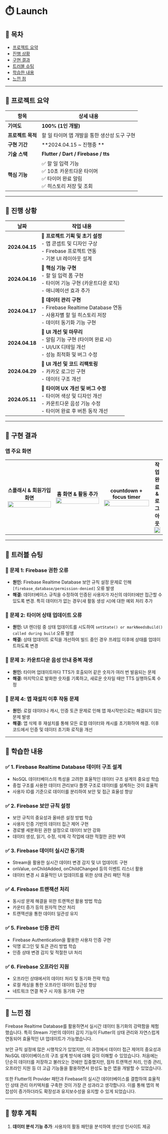 # ⏱️ Launch

## 📌 목차  
- [프로젝트 요약](#📌-프로젝트-요약)  
- [진행 상황](#📅-진행-상황)  
- [구현 결과](#🖥-구현-결과)  
- [트러블 슈팅](#🛠-트러블-슈팅)  
- [학습한 내용](#📚-학습한-내용)  
- [느낀 점](#💬-느낀-점)  

---

## 📌 프로젝트 요약  

| 항목              | 상세 내용 |
|-----------------|--------------------------------------------------------------|
| **기여도**       | **100% (1인 개발)** |
| **프로젝트 목적** | 할 일 타이머 앱 개발을 통한 생산성 도구 구현 |
| **구현 기간**    | **2024.04.15 ~ 진행중 ** |
| **기술 스택**    | **Flutter / Dart / Firebase / tts** |
| **핵심 기능**    | ✅ 할 일 입력 기능  <br> ✅ 10초 카운트다운 타이머  <br> ✅ 타이머 완료 알림  <br> ✅ 히스토리 저장 및 조회  |

---

## 📅 진행 상황  

| 날짜          | 작업 내용 |
|--------------|-------------------------------------------|
| **2024.04.15** | 📌 **프로젝트 기획 및 초기 설정**  <br> - 앱 콘셉트 및 디자인 구상  <br> - Firebase 프로젝트 연동  <br> - 기본 UI 레이아웃 설계 |
| **2024.04.16** | 📌 **핵심 기능 구현**   <br> - 할 일 입력 폼 구현  <br> - 타이머 기능 구현 (카운트다운 로직)  <br> - 애니메이션 효과 추가 |
| **2024.04.17** | 📌 **데이터 관리 구현**   <br> - Firebase Realtime Database 연동  <br> - 사용자별 할 일 히스토리 저장  <br> - 데이터 동기화 기능 구현 |
| **2024.04.18** | 📌 **UI 개선 및 마무리**   <br> - 알림 기능 구현 (타이머 완료 시)  <br> - UI/UX 디테일 개선  <br> - 성능 최적화 및 버그 수정  |
| **2024.04.29** | 📌 **UI 개선 및 코드 리팩토링**   <br> - 카카오 로그인 구현  <br> - 데이터 구조 개선  |
| **2024.05.11** | 📌 **타이머 UX 개선 및 버그 수정**   <br> - 타이머 색상 및 디자인 개선 <br> - 카운트다운 음성 기능 수정 <br> - 타이머 완료 후 버튼 동작 개선 |

---

## 📌 구현 결과

### 앱 주요 화면

<table>
<tr>
  <td align="center" width="33%"><strong>스플래시 & 회원가입 화면</strong><br><img src="https://github.com/user-attachments/assets/ea7a579b-95a6-4349-8278-df5915c0c0ad" width="100%"></td>
  <td align="center" width="33%"><strong>홈 화면 & 활동 추가</strong><br><img src="https://github.com/user-attachments/assets/897d5b87-7de9-4ef9-9d1e-490e9009add0" width="100%"></td>
  <td align="center" width="33%"><strong>countdown + focus timer</strong><br><img src="https://github.com/user-attachments/assets/083657e0-8655-4f2e-91b7-8c2b43d507d8" width="100%"></td>
 <td align="center" width="33%"><strong>작업 완료 & 로그아웃</strong><br><img src="https://github.com/user-attachments/assets/f3ab6b9a-55ec-48b2-bae6-835a778c582c" width="100%"></td>
</tr>
</table>

---

## 📌 트러블 슈팅

### 🔹 문제 1: Firebase 권한 오류
- **원인:** Firebase Realtime Database 보안 규칙 설정 문제로 인해 `[firebase_database/permission-denied]` 오류 발생
- **해결:** 데이터베이스 규칙을 수정하여 인증된 사용자가 자신의 데이터에만 접근할 수 있도록 변경. 특히 데이터가 없는 경우(새 활동 생성 시)에 대한 예외 처리 추가

### 🔹 문제 2: 타이머 상태 업데이트 오류
- **원인:** UI 렌더링 중 상태 업데이트를 시도하여 `setState() or markNeedsBuild() called during build` 오류 발생
- **해결:** 상태 업데이트 로직을 개선하여 빌드 중인 경우 프레임 이후에 상태를 업데이트하도록 변경

### 🔹 문제 3: 카운트다운 음성 안내 중복 재생
- **원인:** 타이머 업데이트마다 TTS가 호출되어 같은 숫자가 여러 번 발음되는 문제
- **해결:** 마지막으로 발화한 숫자를 기록하고, 새로운 숫자일 때만 TTS 실행하도록 수정

### 🔹 문제 4: 앱 재설치 이후 작동 문제
- **원인:** 로컬 데이터나 캐시, 인증 토큰 문제로 인해 앱 재시작만으로는 해결되지 않는 문제 발생
- **해결:** 앱 삭제 후 재설치를 통해 모든 로컬 데이터와 캐시를 초기화하여 해결. 이후 코드에서 인증 및 데이터 초기화 로직을 개선

---

## 📌 학습한 내용

### ✅ 1. Firebase Realtime Database 데이터 구조 설계
- NoSQL 데이터베이스의 특성을 고려한 효율적인 데이터 구조 설계의 중요성 학습
- 중첩 구조를 사용한 데이터 관리보다 플랫 구조로 데이터를 설계하는 것이 효율적
- 사용자 ID를 기준으로 데이터를 분리하여 보안 및 접근 효율성 향상

### ✅ 2. Firebase 보안 규칙 설정
- 보안 규칙의 중요성과 올바른 설정 방법 학습
- 사용자 인증 기반의 데이터 접근 제어 구현
- 경로별 세분화된 권한 설정으로 데이터 보안 강화
- 데이터 생성, 읽기, 수정, 삭제 각 작업에 대한 적절한 권한 부여

### ✅ 3. Firebase 데이터 실시간 동기화
- Stream을 활용한 실시간 데이터 변경 감지 및 UI 업데이트 구현
- onValue, onChildAdded, onChildChanged 등의 이벤트 리스너 활용
- 데이터 변경 시 효율적인 UI 업데이트를 위한 상태 관리 패턴 적용

### ✅ 4. Firebase 트랜잭션 처리
- 동시성 문제 해결을 위한 트랜잭션 활용 방법 학습
- 카운터 증가 등의 원자적 연산 처리
- 트랜잭션을 통한 데이터 일관성 유지

### ✅ 5. Firebase 인증 관리
- Firebase Authentication을 활용한 사용자 인증 구현
- 익명 로그인 및 토큰 관리 방법 학습
- 인증 상태 변경 감지 및 적절한 UI 처리

### ✅ 6. Firebase 오프라인 지원
- 오프라인 상태에서의 데이터 처리 및 동기화 전략 학습
- 로컬 캐싱을 통한 오프라인 데이터 접근성 향상
- 네트워크 연결 복구 시 자동 동기화 구현

---

## 📌 느낀 점

Firebase Realtime Database를 활용하면서 실시간 데이터 동기화의 강력함을 체험했습니다. 특히 Stream 기반의 데이터 감지 기능이 Flutter의 상태 관리와 자연스럽게 연동되어 효율적인 UI 업데이트가 가능했습니다. 

보안 규칙 설정에 많은 시행착오가 있었지만, 이 과정에서 데이터 접근 제어의 중요성과 NoSQL 데이터베이스의 구조 설계 방식에 대해 깊이 이해할 수 있었습니다. 처음에는 단순히 데이터를 저장하고 불러오는 것에만 집중했지만, 점차 트랜잭션 처리, 인증 관리, 오프라인 지원 등 더 고급 기능들을 활용하면서 완성도 높은 앱을 개발할 수 있었습니다.

또한 Flutter의 Provider 패턴과 Firebase의 실시간 데이터베이스를 결합하여 효율적인 상태 관리 아키텍처를 구축한 것이 가장 큰 성과라고 생각합니다. 이를 통해 앱의 복잡성이 증가하더라도 확장성과 유지보수성을 유지할 수 있게 되었습니다.

---

## 📌 향후 계획

1. **데이터 분석 기능 추가**: 사용자의 활동 패턴을 분석하여 생산성 인사이트 제공

